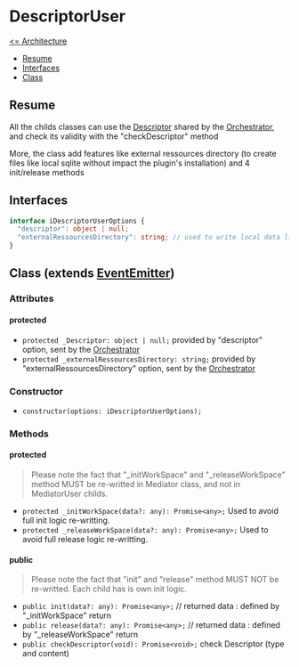 # DescriptorUser

[<= Architecture](./architecture.md)

* [Resume](#resume)
* [Interfaces](#interfaces)
* [Class](#class-extends-eventemitter)

## Resume

All the childs classes can use the [Descriptor](./Descriptor.md) shared by the [Orchestrator](./Orchestrator.md), and check its validity with the "checkDescriptor" method

More, the class add features like external ressources directory (to create files like local sqlite without impact the plugin's installation) and 4 init/release methods

## Interfaces

```typescript
interface iDescriptorUserOptions {
  "descriptor": object | null;
  "externalRessourcesDirectory": string; // used to write local data like sqlite database, json files, pictures, etc...
}
```

## Class (extends [EventEmitter](https://nodejs.org/api/events.html#events_class_eventemitter))

### Attributes

#### protected

  * ``` protected _Descriptor: object | null; ``` provided by "descriptor" option, sent by the [Orchestrator](./Orchestrator.md)
  * ``` protected _externalRessourcesDirectory: string; ``` provided by "externalRessourcesDirectory" option, sent by the [Orchestrator](./Orchestrator.md)

### Constructor

  * ``` constructor(options: iDescriptorUserOptions); ```

### Methods

#### protected

> Please note the fact that "_initWorkSpace" and "_releaseWorkSpace" method MUST be re-writted in Mediator class, and not in MediatorUser childs.

  * ``` protected _initWorkSpace(data?: any): Promise<any>; ``` Used to avoid full init logic re-writting.
  * ``` protected _releaseWorkSpace(data?: any): Promise<any>; ``` Used to avoid full release logic re-writting.

#### public

> Please note the fact that "init" and "release" method MUST NOT be re-writted. Each child has is own init logic.

  * ``` public init(data?: any): Promise<any>; ``` // returned data : defined by "_initWorkSpace" return
  * ``` public release(data?: any): Promise<any>; ``` // returned data : defined by "_releaseWorkSpace" return
  * ``` public checkDescriptor(void): Promise<void>; ``` check Descriptor (type and content)
